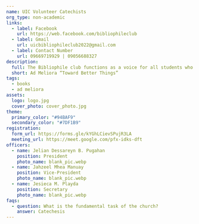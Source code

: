 ```yaml
---
name: UIC Volunteer Catechists
org_type: non-academic
links:
  - label: Facebook
    url: https://web.facebook.com/bibliophileclub
  - label: Gmail
    url: uicbibliophileclub2022@gmail.com
  - label: Contact Number
    url: 09669719929 | 09056688327
description:
  full: The Bibliophile club functions as a voice for all students who are interested in information sources. The Bibliophile club promotes the value of printed and non-printed reliable library collections, as well as encourages student readership as the primary source of vast knowledge. The club also provides discussion on the selection of library resources as needed by students, with the proviso that students shall not debate regulations or partisans.
  short: Ad Meliora “Toward Better Things”
tags:
  - books
  - ad meliora
assets:
  logo: logo.jpg
  cover_photo: cover_photo.jpg
theme:
  primary_color: "#94BAF9"
  secondary_color: "#7DF1B9"
registration:
  form_url: https://forms.gle/kYGhLCievSPujR3LA
  meeting_url: https://meet.google.com/pfx-idks-dft
officers:
  - name: Jelian Dessareyn B. Pugahan
    position: President
    photo_name: blank_pic.webp
  - name: Jahzeel Mhea Manuay
    position: Vice-President
    photo_name: blank_pic.webp
  - name: Jesieca M. Playda
    position: Secretary
    photo_name: blank_pic.webp
faqs:
  - question: What is the fundamental task of the church?
    answer: Catechesis
---
```


